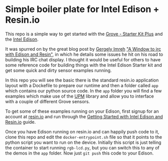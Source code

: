# Simple boiler plate for Intel Edison + Resin.io

This repo is a simple way to get started with the [Grove - Starter Kit Plus][grove-kit-link] and the [Intel Edison][edison-link].

It was spurred on by the great blog post by [Gergely Imreh][Gergely-blog] ["A Window to irc with Edison and Resin"][blog-link], in which he details some issues he hit on his road to building his IRC chat display. I thought it would be useful for others to have some reference code for building things with the Intel Edison Starter kit and get some quick and dirty sensor examples running.

In this repo you will see the basic there is the standard resin.io application layout with a Dockefile to prepare our runtime and then a folder called `app` which contains our python source code. In the `app` folder you will find a few examples which make use of the [UPM][upm-link] library and allow you to interface with a couple of different Grove sensors.

To get some of these examples running on your Edison, first signup for an account at [resin.io][resin-signup] and run through the [Getting Started with Intel Edison and Resin.io][getting-started-link] guide.

Once you have Edison running on resin.io and can happily push code to it, clone this repo and edit the `docker-entrypoint.sh` file so that it points to the python script you want to run on the device. Initially this script is just telling the container to start running `rgb-lcd.py`, but you can switch this to any of the demos in the `app` folder. Now just `git push` this code to your Edison.

[Gergely-blog]:https://gergely.imreh.net/blog/about/
[blog-link]:https://gergely.imreh.net/blog/2015/08/a-window-to-irc-with-edison-and-resin/
[upm-link]:https://github.com/intel-iot-devkit/upm.git
[edison-link]:http://www.intel.co.uk/content/www/uk/en/do-it-yourself/edison.html
[grove-kit-link]:http://www.seeedstudio.com/depot/Grove-starter-kit-plus-Intel-IoT-Edition-for-Intel-Galileo-Gen-2-and-Edison-p-1978.html
[resin-signup]:https://dashboard.resin.io/signup
[getting-started-link]:http://docs.resin.io/#/pages/installing/gettingStarted-Edison.md
